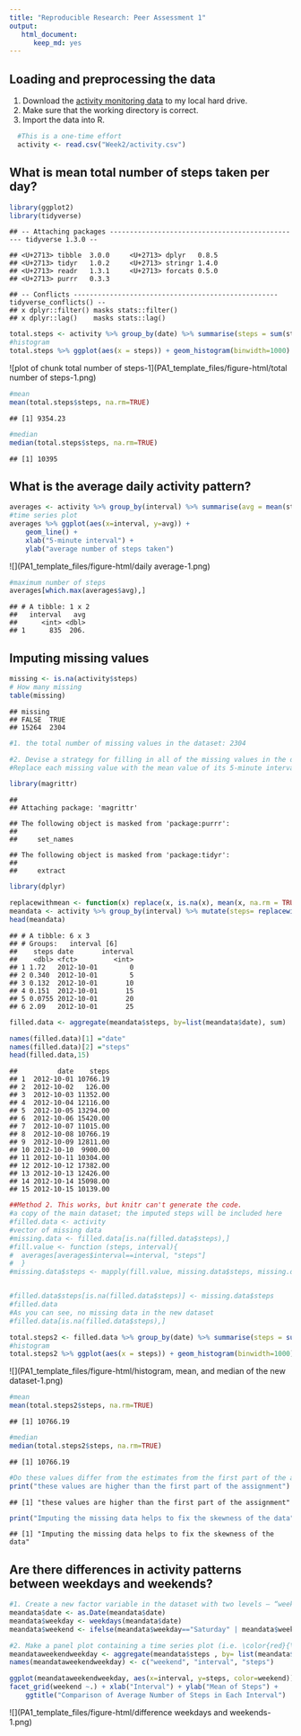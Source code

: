 ```yaml
---
title: "Reproducible Research: Peer Assessment 1"
output: 
   html_document: 
      keep_md: yes
---
```


## Loading and preprocessing the data
1. Download the [activity monitoring data](https://d396qusza40orc.cloudfront.net/repdata%2Fdata%2Factivity.zip) to my local hard drive.
2. Make sure that the working directory is correct. 
3. Import the data into R.

```r
  #This is a one-time effort
  activity <- read.csv("Week2/activity.csv")
```


## What is mean total number of steps taken per day?

```r
library(ggplot2)
library(tidyverse)
```

```
## -- Attaching packages ------------------------------------------------ tidyverse 1.3.0 --
```

```
## <U+2713> tibble  3.0.0     <U+2713> dplyr   0.8.5
## <U+2713> tidyr   1.0.2     <U+2713> stringr 1.4.0
## <U+2713> readr   1.3.1     <U+2713> forcats 0.5.0
## <U+2713> purrr   0.3.3
```

```
## -- Conflicts --------------------------------------------------- tidyverse_conflicts() --
## x dplyr::filter() masks stats::filter()
## x dplyr::lag()    masks stats::lag()
```

```r
total.steps <- activity %>% group_by(date) %>% summarise(steps = sum(steps, na.rm = T))
#histogram
total.steps %>% ggplot(aes(x = steps)) + geom_histogram(binwidth=1000) + ggtitle("Total Number of Steps Taken Each Day") 
```

![plot of chunk total number of steps-1](PA1_template_files/figure-html/total number of steps-1.png)

```r
#mean
mean(total.steps$steps, na.rm=TRUE)
```

```
## [1] 9354.23
```

```r
#median
median(total.steps$steps, na.rm=TRUE)
```

```
## [1] 10395
```


## What is the average daily activity pattern?

```r
averages <- activity %>% group_by(interval) %>% summarise(avg = mean(steps, na.rm = TRUE))
#time series plot
averages %>% ggplot(aes(x=interval, y=avg)) +
    geom_line() +
    xlab("5-minute interval") +
    ylab("average number of steps taken")
```

![](PA1_template_files/figure-html/daily average-1.png)<!-- -->

```r
#maximum number of steps
averages[which.max(averages$avg),]
```

```
## # A tibble: 1 x 2
##   interval   avg
##      <int> <dbl>
## 1      835  206.
```


## Imputing missing values


```r
missing <- is.na(activity$steps)
# How many missing
table(missing)
```

```
## missing
## FALSE  TRUE 
## 15264  2304
```

```r
#1. the total number of missing values in the dataset: 2304
```


```r
#2. Devise a strategy for filling in all of the missing values in the dataset.
#Replace each missing value with the mean value of its 5-minute interval

library(magrittr)
```

```
## 
## Attaching package: 'magrittr'
```

```
## The following object is masked from 'package:purrr':
## 
##     set_names
```

```
## The following object is masked from 'package:tidyr':
## 
##     extract
```

```r
library(dplyr)

replacewithmean <- function(x) replace(x, is.na(x), mean(x, na.rm = TRUE))
meandata <- activity %>% group_by(interval) %>% mutate(steps= replacewithmean(steps))
head(meandata)
```

```
## # A tibble: 6 x 3
## # Groups:   interval [6]
##    steps date       interval
##    <dbl> <fct>         <int>
## 1 1.72   2012-10-01        0
## 2 0.340  2012-10-01        5
## 3 0.132  2012-10-01       10
## 4 0.151  2012-10-01       15
## 5 0.0755 2012-10-01       20
## 6 2.09   2012-10-01       25
```

```r
filled.data <- aggregate(meandata$steps, by=list(meandata$date), sum)

names(filled.data)[1] ="date"
names(filled.data)[2] ="steps"
head(filled.data,15)
```

```
##          date    steps
## 1  2012-10-01 10766.19
## 2  2012-10-02   126.00
## 3  2012-10-03 11352.00
## 4  2012-10-04 12116.00
## 5  2012-10-05 13294.00
## 6  2012-10-06 15420.00
## 7  2012-10-07 11015.00
## 8  2012-10-08 10766.19
## 9  2012-10-09 12811.00
## 10 2012-10-10  9900.00
## 11 2012-10-11 10304.00
## 12 2012-10-12 17382.00
## 13 2012-10-13 12426.00
## 14 2012-10-14 15098.00
## 15 2012-10-15 10139.00
```

```r
##Method 2. This works, but knitr can't generate the code. 
#a copy of the main dataset; the imputed steps will be included here
#filled.data <- activity
#vector of missing data
#missing.data <- filled.data[is.na(filled.data$steps),]
#fill.value <- function (steps, interval){ 
#  averages[averages$interval==interval, "steps"]
#  }
#missing.data$steps <- mapply(fill.value, missing.data$steps, missing.data$interval, SIMPLIFY = TRUE)


#filled.data$steps[is.na(filled.data$steps)] <- missing.data$steps
#filled.data
#As you can see, no missing data in the new dataset
#filled.data[is.na(filled.data$steps),]
```


```r
total.steps2 <- filled.data %>% group_by(date) %>% summarise(steps = sum(steps, na.rm = T))
#histogram
total.steps2 %>% ggplot(aes(x = steps)) + geom_histogram(binwidth=1000) + ggtitle("Total Number of Steps Taken Each Day") 
```

![](PA1_template_files/figure-html/histogram, mean, and median of the new dataset-1.png)<!-- -->

```r
#mean
mean(total.steps2$steps, na.rm=TRUE)
```

```
## [1] 10766.19
```

```r
#median
median(total.steps2$steps, na.rm=TRUE)
```

```
## [1] 10766.19
```

```r
#Do these values differ from the estimates from the first part of the assignment? What is the impact of imputing missing data on the estimates of the total daily number of steps?
print("these values are higher than the first part of the assignment")
```

```
## [1] "these values are higher than the first part of the assignment"
```

```r
print("Imputing the missing data helps to fix the skewness of the data")
```

```
## [1] "Imputing the missing data helps to fix the skewness of the data"
```


## Are there differences in activity patterns between weekdays and weekends?


```r
#1. Create a new factor variable in the dataset with two levels – “weekday” and “weekend” indicating whether a given date is a weekday or weekend day.
meandata$date <- as.Date(meandata$date)
meandata$weekday <- weekdays(meandata$date)
meandata$weekend <- ifelse(meandata$weekday=="Saturday" | meandata$weekday=="Sunday", "Weekend", "Weekday" )

#2. Make a panel plot containing a time series plot (i.e. \color{red}{\verb|type = "l"|}type="l") of the 5-minute interval (x-axis) and the average number of steps taken, averaged across all weekday days or weekend days (y-axis). See the README file in the GitHub repository to see an example of what this plot should look like using simulated data.
meandataweekendweekday <- aggregate(meandata$steps , by= list(meandata$weekend, meandata$interval), na.omit(mean))
names(meandataweekendweekday) <- c("weekend", "interval", "steps")

ggplot(meandataweekendweekday, aes(x=interval, y=steps, color=weekend)) + geom_line()+
facet_grid(weekend ~.) + xlab("Interval") + ylab("Mean of Steps") +
    ggtitle("Comparison of Average Number of Steps in Each Interval")
```

![](PA1_template_files/figure-html/difference weekdays and weekends-1.png)<!-- -->

